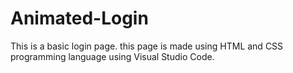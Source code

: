 # Animated-Login
This is a basic login page. this page is made using HTML and CSS programming language using Visual Studio Code.
